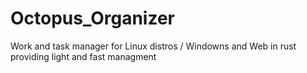 # Octopus_Organizer

Work and task manager for Linux distros / Windowns and Web in rust providing light and fast managment

